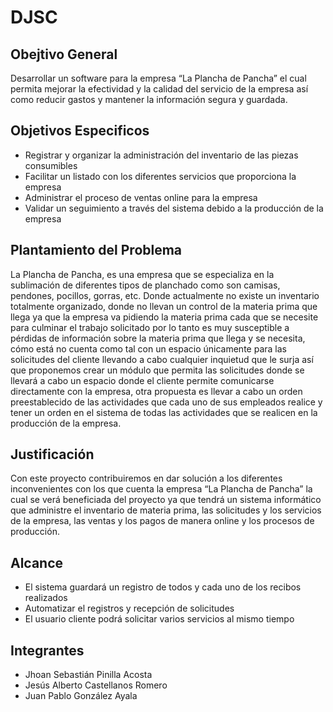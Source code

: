 # DJSC
## Obejtivo General
Desarrollar un software para la empresa “La Plancha de Pancha” el cual permita mejorar la efectividad y la calidad del servicio de la empresa así como reducir gastos y mantener la información segura y guardada.
## Objetivos Especificos
- Registrar y organizar la administración del inventario de las piezas consumibles 
- Facilitar un listado con los diferentes servicios que proporciona la empresa
- Administrar el proceso de ventas online para la empresa
- Validar un seguimiento a través del sistema debido a la producción de la empresa
## Plantamiento del Problema 
La Plancha de Pancha, es una empresa que se especializa en la sublimación de diferentes tipos de planchado como son camisas, pendones, pocillos, gorras, etc. Donde actualmente no existe un inventario totalmente organizado, donde no llevan un control de la materia prima que llega ya que la empresa va pidiendo la materia prima cada que se necesite para culminar el trabajo solicitado por lo tanto es muy susceptible a pérdidas de información sobre la materia prima que llega y se necesita, cómo está no cuenta como tal con un espacio únicamente para las solicitudes del cliente llevando a cabo cualquier inquietud que le surja así que proponemos crear un módulo que permita las solicitudes donde se llevará a cabo un espacio donde el cliente permite comunicarse directamente con la empresa, otra propuesta es llevar a cabo un orden preestablecido de las actividades que cada uno de sus empleados realice y tener un orden en el sistema de todas las actividades que se realicen en la producción de la empresa.
## Justificación
Con este proyecto contribuiremos en dar solución a los diferentes inconvenientes con los que cuenta la empresa “La Plancha de Pancha” la cual se verá beneficiada del proyecto ya que tendrá un sistema informático que administre el inventario de materia prima, las solicitudes y los servicios de la empresa, las ventas y los pagos de manera online y los procesos de producción.
## Alcance
- El sistema guardará un registro de todos y cada uno de los recibos realizados
- Automatizar el registros y recepción de solicitudes
- El usuario cliente podrá solicitar varios servicios al mismo tiempo
## Integrantes
- Jhoan Sebastián Pinilla Acosta
- Jesús Alberto Castellanos Romero
- Juan Pablo González Ayala
